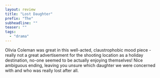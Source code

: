 ```yaml
---
layout: review
title: "Lost Daughter"
prefix: "The"
subheadline: ""
teaser: ""
tags:
  - "drama"
---
```


Olivia Coleman was great in this well-acted, claustrophobic mood piece - really not a great advertisement for the shooting location as a holiday destination, no-one seemed to be actually enjoying themselves! Nice ambiguous ending, leaving you unsure which daughter we were concerned with and who was really lost after all.
